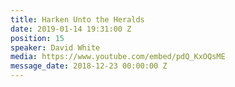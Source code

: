 ```yaml
---
title: Harken Unto the Heralds
date: 2019-01-14 19:31:00 Z
position: 15
speaker: David White
media: https://www.youtube.com/embed/pdQ_KxOQsME
message_date: 2018-12-23 00:00:00 Z
---
```


